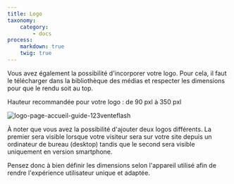 ```yaml
---
title: Logo
taxonomy:
    category:
        - docs
process:
    markdown: true
    twig: true
---
```


Vous avez également la possibilité d'incorporer votre logo. Pour cela, il faut le télécharger dans la bibliothèque des médias et respecter les dimensions pour que le rendu soit au top. 

Hauteur recommandée pour votre logo : de 90 pxl à 350 pxl 

![logo-page-accueil-guide-123venteflash](media/15961817825641/logo-page-accueil-guide-123venteflash.png)

À noter que vous avez la possibilité d'ajouter deux logos différents. La premier sera visible lorsque votre visiteur sera sur votre site depuis un ordinateur de bureau (desktop) tandis que le second sera visible uniquement en version smartphone. 

Pensez donc à bien définir les dimensions selon l'appareil utilisé afin de rendre l'expérience utilisateur unique et adaptée. 